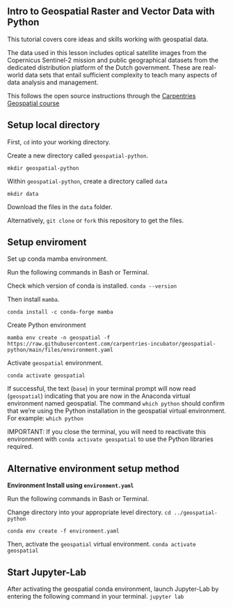 ## **Intro to Geospatial Raster and Vector Data with Python**
This tutorial covers core ideas and skills working with geospatial data. 

The data used in this lesson includes optical satellite images from the Copernicus Sentinel-2 mission and public geographical datasets from the dedicated distribution platform of the Dutch government. These are real-world data sets that entail sufficient complexity to teach many aspects of data analysis and management. 

This follows the open source instructions through the [Carpentries Geospatial course](https://carpentries-incubator.github.io/geospatial-python/index.html)

## Setup local directory
First, `cd` into your working directory.

Create a new directory called `geospatial-python`.

``mkdir geospatial-python``

Within `geospatial-python`, create a directory called `data`

``mkdir data``

Download the files in the `data` folder. 

Alternatively, `git clone` or `fork` this repository to get the files.

## Setup enviroment

Set up conda mamba environment. 

Run the following commands in Bash or Terminal.

Check which version of conda is installed.
``conda --version``

Then install `mamba`.

``conda install -c conda-forge mamba``

Create Python environment

`mamba env create -n geospatial -f https://raw.githubusercontent.com/carpentries-incubator/geospatial-python/main/files/environment.yaml`

Activate `geospatial` environment.

``conda activate geospatial``

If successful, the text (`base`) in your terminal prompt will now read (`geospatial`) indicating that you are now in the Anaconda virtual environment named geospatial. The command `which python` should confirm that we’re using the Python installation in the geospatial virtual environment. For example:
`which python`

IMPORTANT: If you close the terminal, you will need to reactivate this environment with `conda activate geospatial` to use the Python libraries required.

## Alternative environment setup method

**Environment Install using `environment.yaml`**

Run the following commands in Bash or Terminal.

Change directory into your appropriate level directory.
`cd ../geospatial-python`

`conda env create -f environment.yaml`

Then, activate the `geospatial` virtual environment.
`conda activate geospatial`

## Start Jupyter-Lab
After activating the geospatial conda environment, launch Jupyter-Lab by entering the following command in your terminal.
`jupyter lab`


